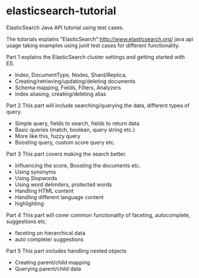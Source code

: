 elasticsearch-tutorial
======================

ElasticSearch Java API tutorial using test cases.

The tutorials explains "ElasticSearch":http://www.elasticsearch.org/ java api usage taking examples using junit test cases for different functionality.

Part 1 
explains the ElasticSearch cluster settings and getting started with ES.

- Index, DocumentType, Nodes, Shard/Replica,
- Creating/retrieving/updating/deleting documents
- Schema mapping, Fields, Filters, Analyzers
- Index aliasing, creating/deleting alias
 
 Part 2
 This part will include searching/querying the data, different types of query.

- Simple query, fields to search, fields to return data
- Basic queries (match, boolean, query string etc.)
- More like this, fuzzy query
- Boosting query, custom score query etc.  

Part 3
This part covers making the search better.

- Influencing the score, Boosting the documents etc. 
- Using synonyms
- Using Stopwords
- Using word delimiters, protected words
- Handling HTML content
- Handling different language content
- highlighting

Part 4
This part will cover common functionality of faceting, autocomplete, suggestions etc.

- faceting on hierarchical data
- auto complete/ suggestions

Part 5
This part includes handling nested objects

- Creating parent/child mapping
- Querying parent/child data
